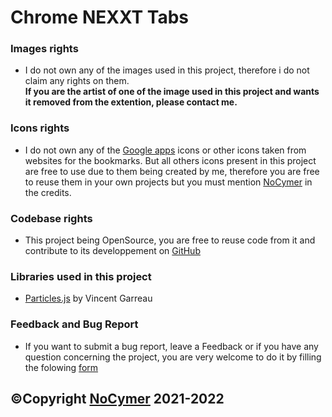 # Chrome NEXXT Tabs

### Images rights
- I do not own any of the images used in this project, therefore i do not claim any rights on them.<br>
<strong>If you are the artist of one of the image used in this project and wants it removed from the extention, please contact me.</strong><br>

### Icons rights
- I do not own any of the [Google apps](https://about.google/intl/ALL_fr/products/) icons or other icons taken from websites for the bookmarks. But all others icons present in this project are free to use due to them being created by me, therefore you are free to reuse them in your own projects but you must mention [NoCymer](https://github.com/NoCymer/) in the credits.

### Codebase rights
- This project being OpenSource, you are free to reuse code from it and contribute to its developpement on [GitHub](https://github.com/NoCymer/NEXXT-Tabs/)

### Libraries used in this project
- [Particles.js](https://github.com/VincentGarreau/particles.js/) by Vincent Garreau

### Feedback and Bug Report
- If you want to submit a bug report, leave a Feedback or if you have any question concerning the project, you are very welcome to do it by filling the folowing [form](https://forms.gle/MvYPGFKk7A8ShPZu7)
## ©Copyright [NoCymer](https://github.com/NoCymer/)  2021-2022
